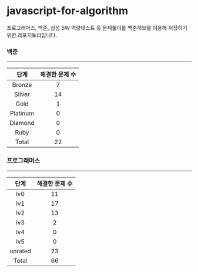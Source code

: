 
# javascript-for-algorithm

프로그래머스, 백준, 삼성 SW 역량테스트 등 문제풀이를 백준허브를 이용해 저장하기 위한 레포지토리입니다.


### 백준

---

|   단계   | 해결한 문제 수 |
| :------: | :------------: |
|  Bronze  |       7        |
|  Silver  |       14        |
|   Gold   |       1          |
| Platinum |       0      |
| Diamond  |       0       |
|   Ruby   |       0          |
|  Total   |       22         |



### 프로그래머스

---

|   단계   | 해결한 문제 수 |
| :------: | :------------:           |
|   lv0    |       11        |
|   lv1    |       17        |
|   lv2    |       13        |
|   lv3    |       2        |
|   lv4    |       0        |
|   lv5    |       0        |
|  unrated |       23    |
|  Total   |       66           |

